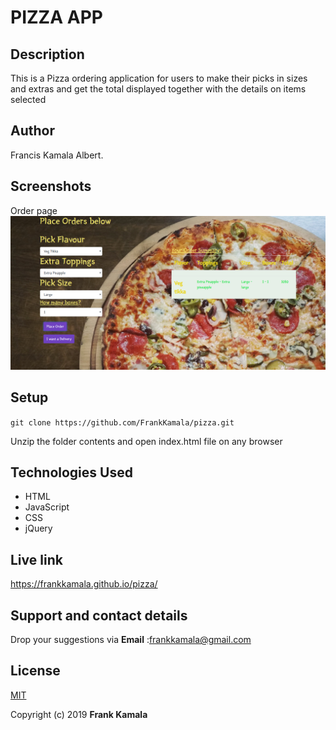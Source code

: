 # PIZZA APP

## Description

This is a Pizza ordering application for users to make their picks in sizes and extras and get the total displayed together with the details on items selected

## Author

Francis Kamala Albert.

## Screenshots
Order page
![image](https://github.com/FrankKamala/pizza/blob/master/images/pizza.png)


## Setup

`git clone https://github.com/FrankKamala/pizza.git`

Unzip the folder contents and open index.html file on any browser

## Technologies Used

-   HTML
-   JavaScript
-   CSS
-   jQuery

## Live link
https://frankkamala.github.io/pizza/


## Support and contact details

Drop your suggestions via **Email** :<frankkamala@gmail.com>

## License

[MIT](https://choosealicense.com/licenses/mit/)

Copyright (c) 2019 **Frank Kamala**
